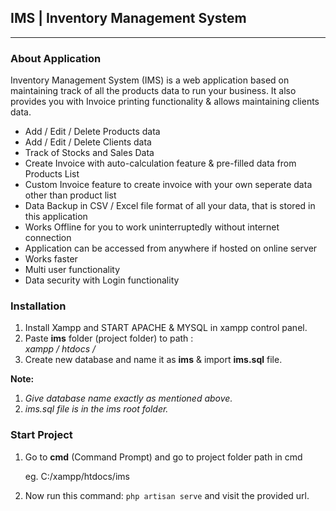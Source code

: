 ## IMS | Inventory Management System

******************

### About Application

Inventory Management System (IMS) is a web application based on maintaining track of all the
products data to run your business. It also provides you with Invoice printing functionality & allows maintaining clients data.

- Add / Edit / Delete Products data
- Add / Edit / Delete Clients data
- Track of Stocks and Sales Data
- Create Invoice with auto-calculation feature & pre-filled data from Products List
- Custom Invoice feature to create invoice with your own seperate data other than product list
- Data Backup in CSV / Excel file format of all your data, that is stored in this application
- Works Offline for you to work uninterruptedly without internet connection
- Application can be accessed from anywhere if hosted on online server
- Works faster
- Multi user functionality
- Data security with Login functionality

### Installation

1. Install Xampp and START APACHE & MYSQL in xampp control panel.
2. Paste **ims**  folder (project folder) to path :  
   _xampp / htdocs /_
3. Create new database and name it as **ims** & import **ims.sql** file. 

**Note:**
1. _Give database name exactly as mentioned above._
2. _ims.sql file is in the ims root folder._
    
### Start Project

1. Go to **cmd** (Command Prompt) and go to project folder path in cmd
 
    eg. C:/xampp/htdocs/ims

2. Now run this command:  `php artisan serve` and visit the provided url.

